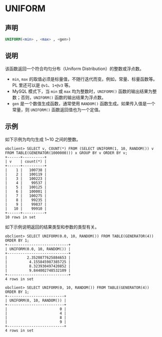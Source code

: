 # UNIFORM

## 声明

```sql
UNIFORM(<min> , <max> , <gen>)
```

## 说明

该函数返回一个符合均匀分布（Uniform Distribution）的整数或浮点数。

* `min`, `max` 的取值必须是标量值，不随行迭代而变。例如，常量、标量函数等。PL 里还可以是 `@v1`、`1+@v3` 等。
* MySQL 模式下，当 `min` 或 `max` 均为整数时，`UNIFORM()` 函数的输出结果为整数；否则，`UNIFORM()` 函数的输出结果为浮点数。
* `gen` 是一个数值生成函数，通常使用 `RANDOM()` 函数生成。如果传入值是一个常量，则 `UNIFORM()` 函数返回值也为一个定值。

## 示例

如下示例为均匀生成 1~10 之间的整数。

```shell
obclient> SELECT v, COUNT(*) FROM (SELECT UNIFORM(1, 10, RANDOM()) v FROM TABLE(GENERATOR(1000000))) x GROUP BY v ORDER BY v;
+------+----------+
| v    | count(*) |
+------+----------+
|    1 |   100738 |
|    2 |   100119 |
|    3 |   100223 |
|    4 |    99537 |
|    5 |   100125 |
|    6 |   100001 |
|    7 |   100275 |
|    8 |    99235 |
|    9 |    99837 |
|   10 |    99910 |
+------+----------+
10 rows in set 
```

如下示例说明返回的结果类型和参数的类型有关。

```shell
obclient> SELECT UNIFORM(0.0, 10, RANDOM()) FROM TABLE(GENERATOR(4)) ORDER BY 1;
+----------------------------+
| UNIFORM(0.0, 10, RANDOM()) |
+----------------------------+
|         2.3520877625884653 |
|          4.155845987385725 |
|          8.323930497420852 |
|          9.844002748532109 |
+----------------------------+
4 rows in set 

obclient> SELECT UNIFORM(0, 10, RANDOM()) FROM TABLE(GENERATOR(4)) ORDER BY 1;
+--------------------------+
| UNIFORM(0, 10, RANDOM()) |
+--------------------------+
|                        0 |
|                        4 |
|                        8 |
|                        9 |
+--------------------------+
4 rows in set
```